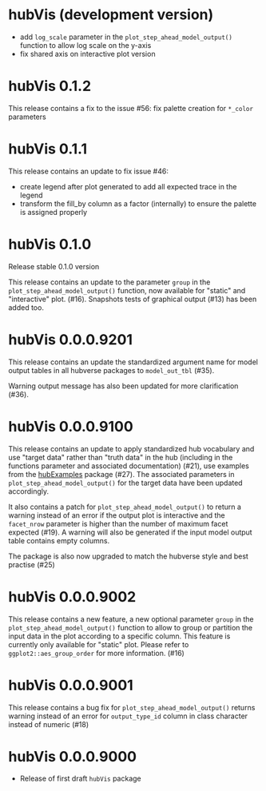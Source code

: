 # hubVis (development version)

- add `log_scale` parameter in the `plot_step_ahead_model_output()` function to
allow log scale on the y-axis
- fix shared axis on interactive plot version

# hubVis 0.1.2

This release contains a fix to the issue #56: fix palette creation for `*_color`
parameters

# hubVis 0.1.1

This release contains an update to fix issue #46:

- create legend after plot generated to add all expected trace in the legend
- transform the fill_by column as a factor (internally) to ensure the palette 
is assigned properly

# hubVis 0.1.0

Release stable 0.1.0 version

This release contains an update to the parameter `group` in the 
`plot_step_ahead_model_output()` function, now available for "static" and 
"interactive" plot. (#16). Snapshots tests of graphical output (#13) has been 
added too.

# hubVis 0.0.0.9201

This release contains an update the standardized argument name for model 
output tables in all hubverse packages to `model_out_tbl` (#35).

Warning output message has also been updated for more clarification (#36).

# hubVis 0.0.0.9100

This release contains an update to apply standardized hub vocabulary and use 
"target data" rather than "truth data" in the hub (including in the functions 
parameter and associated documentation) (#21), use examples from the 
[hubExamples](https://github.com/hubverse-org/hubExamples)
package (#27). The associated parameters in `plot_step_ahead_model_output()` 
for the target data have been updated accordingly. 

It also contains a patch for `plot_step_ahead_model_output()` to return a
warning instead of an error if the output plot is interactive and the `facet_nrow` 
parameter is higher than the number of maximum facet expected (#19). A warning
will also be generated if the input model output table contains empty columns. 

The package is also now upgraded to match the hubverse style and best practise
(#25)

# hubVis 0.0.0.9002

This release contains a new feature, a new optional parameter `group` in the 
`plot_step_ahead_model_output()` function to allow to group or partition the 
input data in the plot according to a specific column. This feature is 
currently only available for "static" plot. Please refer to 
`ggplot2::aes_group_order` for more information. (#16)

# hubVis 0.0.0.9001

This release contains a bug fix for `plot_step_ahead_model_output()` returns
warning instead of an error for `output_type_id` column in class character
instead of numeric (#18)

# hubVis 0.0.0.9000

* Release of first draft `hubVis` package
